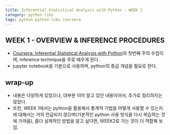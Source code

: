 ```yaml
---
title: Inferential Statistical Analysis with Python - WEEK 1
category: python-libs
tags: python python-libs coursera
---
```


## WEEK 1 - OVERVIEW & INFERENCE PROCEDURES

- [Coursera: Inferential Statistical Analysis with Python](https://www.coursera.org/learn/inferential-statistical-analysis-python/home/welcome)의 첫번째 주의 수업이며,  inference technique을 주로 배우게 된다. 
- jupyter notebook을 기본으로 사용하며, python의 중급 개념을 필요로 한다.

## wrap-up

- 내용은 다양하게 있었으나, 대부분 이미 알고 있던 내용이어서, 추가로 정리하지는 않았다. 
- 또한, WEEK 1에서는 python을 활용해서 통계적 기법을 어떻게 사용할 수 있는지에 대해서는 거의 언급되지 않으며(기본적인 python 사용 방식을 다시 복습하는 것에 가까움), 좀더 실제적인 방법을 알고 싶다면, WEEK2로 가는 것이 더 적합해 보임.
